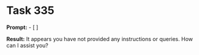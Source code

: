 # Task 335

**Prompt:** - [ ]

**Result:**
It appears you have not provided any instructions or queries. How can I assist you?
